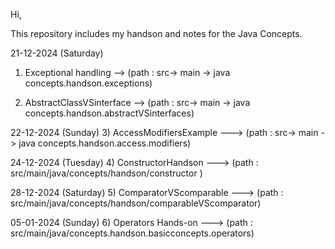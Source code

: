 Hi,

This repository includes my handson and notes for the Java Concepts.

21-12-2024 (Saturday)
1) Exceptional handling     --> (path : src-> main -> java concepts.handson.exceptions)
 
2) AbstractClassVSinterface --> (path : src-> main -> java concepts.handson.abstractVSinterfaces)

22-12-2024 (Sunday)
3) AccessModifiersExample  ---> (path : src-> main -> java concepts.handson.access.modifiers)

24-12-2024 (Tuesday) 
4) ConstructorHandson      ---> (path : src/main/java/concepts/handson/constructor )

28-12-2024 (Saturday)
5) ComparatorVScomparable   ---> (path : src/main/java/concepts/handson/comparableVScomparator)

05-01-2024 (Sunday)
6) Operators Hands-on       ---> (path : src/main/java/concepts.handson.basicconcepts.operators)
